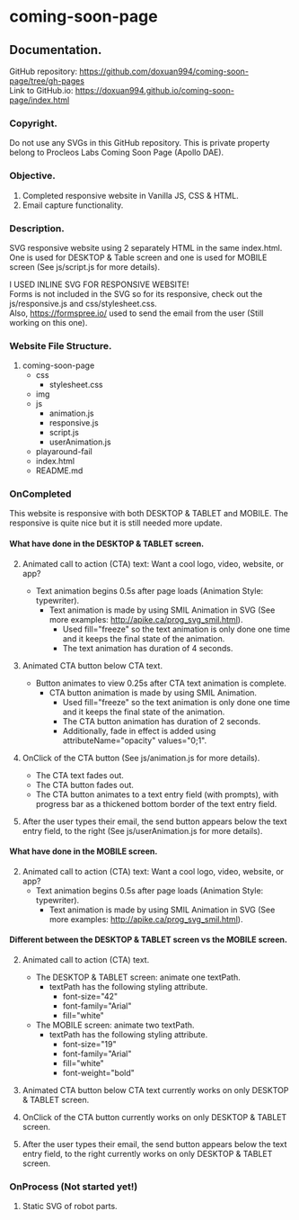# coming-soon-page
## Documentation.
GitHub repository: https://github.com/doxuan994/coming-soon-page/tree/gh-pages  
Link to GitHub.io: https://doxuan994.github.io/coming-soon-page/index.html


### Copyright.
Do not use any SVGs in this GitHub repository.
This is private property belong to Procleos Labs Coming Soon Page (Apollo DAE).



### Objective.
1. Completed responsive website in Vanilla JS, CSS & HTML.
2. Email capture functionality.



### Description.
SVG responsive website using 2 separately HTML in the same index.html.
One is used for DESKTOP & Table screen and one is used for MOBILE screen (See js/script.js for more details).


I USED INLINE SVG FOR RESPONSIVE WEBSITE!  
Forms is not included in the SVG so for its responsive, check out the js/responsive.js and css/stylesheet.css.  
Also, https://formspree.io/ used to send the email from the user (Still working on this one).



### Website File Structure.
1. coming-soon-page
    - css
        - stylesheet.css
    - img
    - js
        - animation.js
        - responsive.js
        - script.js
        - userAnimation.js
    - playaround-fail
    - index.html
    - README.md



### OnCompleted

This website is responsive with both DESKTOP & TABLET and MOBILE.
The responsive is quite nice but it is still needed more update.


#### What have done in the DESKTOP & TABLET screen.

2. Animated call to action (CTA) text: Want a cool logo, video, website, or app?
    - Text animation begins 0.5s after page loads (Animation Style: typewriter).
        - Text animation is made by using SMIL Animation in SVG (See more examples: http://apike.ca/prog_svg_smil.html).
            - Used fill="freeze" so the text animation is only done one time and it keeps the final state of the animation.
            - The text animation has duration of 4 seconds.

3. Animated CTA button below CTA text.
    - Button animates to view 0.25s after CTA text animation is complete.
        - CTA button animation is made by using SMIL Animation.
            - Used fill="freeze" so the text animation is only done one time and it keeps the final state of the animation.
            - The CTA button animation has duration of 2 seconds.
            - Additionally, fade in effect is added using attributeName="opacity" values="0;1".

4. OnClick of the CTA button (See js/animation.js for more details).
    - The CTA text fades out.
    - The CTA button fades out.
    - The CTA button animates to a text entry field (with prompts), with progress bar as a thickened bottom border of the text entry field.

5. After the user types their email, the send button appears below the text entry field, to the right (See js/userAnimation.js for more details).



#### What have done in the MOBILE screen.

2. Animated call to action (CTA) text: Want a cool logo, video, website, or app?
    - Text animation begins 0.5s after page loads (Animation Style: typewriter).
        - Text animation is made by using SMIL Animation in SVG (See more examples: http://apike.ca/prog_svg_smil.html).


#### Different between the DESKTOP & TABLET screen vs the MOBILE screen.
2. Animated call to action (CTA) text.
    - The DESKTOP & TABLET screen: animate one textPath.
        - textPath has the following styling attribute.
            - font-size="42"
            - font-family="Arial"
            - fill="white"
    - The MOBILE screen: animate two textPath.
        - textPath has the following styling attribute.
            - font-size="19"
            - font-family="Arial"
            - fill="white"
            - font-weight="bold"

3. Animated CTA button below CTA text currently works on only DESKTOP & TABLET screen.
4. OnClick of the CTA button currently works on only DESKTOP & TABLET screen.
5. After the user types their email, the send button appears below the text entry field, to the right currently works on only DESKTOP & TABLET screen.





### OnProcess (Not started yet!)
1. Static SVG of robot parts.
